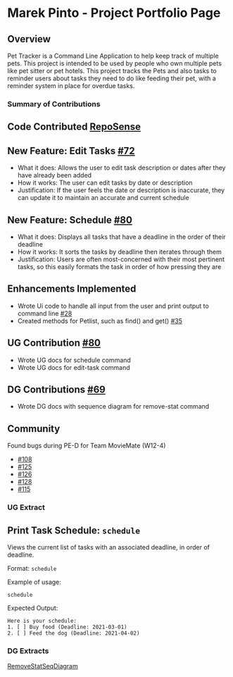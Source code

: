# Marek Pinto - Project Portfolio Page

## Overview

Pet Tracker is a Command Line Application to help keep track of multiple pets.
This project is intended to be used by people who own multiple pets like pet sitter or pet hotels.
This project tracks the Pets and also tasks to reminder users about tasks they need to do like feeding their pet,
with a reminder system in place for overdue tasks.

### Summary of Contributions

## Code Contributed [RepoSense](https://nus-cs2113-ay2223s2.github.io/tp-dashboard/?search=&sort=groupTitle&sortWithin=title&timeframe=commit&mergegroup=&groupSelect=groupByRepos&breakdown=true&checkedFileTypes=docs~functional-code~test-code~other&since=2023-02-17&tabOpen=true&tabType=authorship&tabAuthor=marekpinto&tabRepo=AY2223S2-CS2113-T11-3%2Ftp%5Bmaster%5D&authorshipIsMergeGroup=false&authorshipFileTypes=docs~functional-code~test-code&authorshipIsBinaryFileTypeChecked=false&authorshipIsIgnoredFilesChecked=false)

## New Feature: Edit Tasks [#72](https://github.com/AY2223S2-CS2113-T11-3/tp/pull/72)
- What it does: Allows the user to edit task description or dates after they have already been added
- How it works: The user can edit tasks by date or description
- Justification: If the user feels the date or description is inaccurate, they can update it to maintain an accurate and current schedule

## New Feature: Schedule [#80](https://github.com/AY2223S2-CS2113-T11-3/tp/pull/80)
- What it does: Displays all tasks that have a deadline in the order of their deadline
- How it works: It sorts the tasks by deadline then iterates through them
- Justification: Users are often most-concerned with their most pertinent tasks, so this easily formats the task in order of how pressing they are

## Enhancements Implemented
- Wrote Ui code to handle all input from the user and print output to command line [#28](https://github.com/AY2223S2-CS2113-T11-3/tp/pull/28)
- Created methods for Petlist, such as find() and get() [#35](https://github.com/AY2223S2-CS2113-T11-3/tp/pull/35)

## UG Contribution [#80](https://github.com/AY2223S2-CS2113-T11-3/tp/pull/80)
- Wrote UG docs for schedule command
- Wrote UG docs for edit-task command

## DG Contributions [#69](https://github.com/AY2223S2-CS2113-T11-3/tp/pull/69)
- Wrote DG docs with sequence diagram for remove-stat command

## Community

Found bugs during PE-D for Team MovieMate (W12-4)
- [#108](https://github.com/AY2223S2-CS2113-W12-4/tp/issues/108)
- [#125](https://github.com/AY2223S2-CS2113-W12-4/tp/issues/125)
- [#126](https://github.com/AY2223S2-CS2113-W12-4/tp/issues/126)
- [#128](https://github.com/AY2223S2-CS2113-W12-4/tp/issues/128)
- [#115](https://github.com/AY2223S2-CS2113-W12-4/tp/issues/115)

### UG Extract

## Print Task Schedule: `schedule`
Views the current list of tasks with an associated deadline, in order of deadline.

Format: `schedule`

Example of usage:

`schedule`

Expected Output:

```
Here is your schedule:
1. [ ] Buy food (Deadline: 2021-03-01)
2. [ ] Feed the dog (Deadline: 2021-04-02)
```

### DG Extracts

[RemoveStatSeqDiagram](../images/RemoveStatCommand.png)